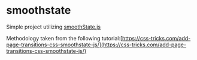# smoothstate
Simple project utilizing [smoothState.js](https://github.com/miguel-perez/smoothState.js)

Methodology taken from the following tutorial:[https://css-tricks.com/add-page-transitions-css-smoothstate-js/](https://css-tricks.com/add-page-transitions-css-smoothstate-js/)
